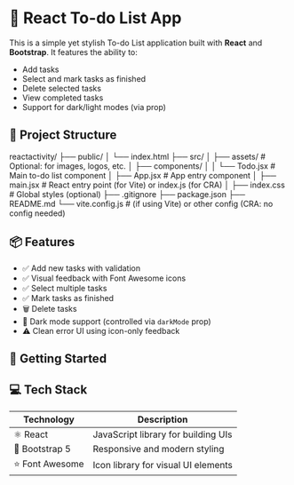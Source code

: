 # 📝 React To-do List App

This is a simple yet stylish To-do List application built with **React** and **Bootstrap**. It features the ability to:

- Add tasks
- Select and mark tasks as finished
- Delete selected tasks
- View completed tasks
- Support for dark/light modes (via prop)

## 📁 Project Structure
reactactivity/
├── public/
│ └── index.html
├── src/
│ ├── assets/ # Optional: for images, logos, etc.
│ ├── components/
│ │ └── Todo.jsx # Main to-do list component
│ ├── App.jsx # App entry component
│ ├── main.jsx # React entry point (for Vite) or index.js (for CRA)
│ ├── index.css # Global styles (optional)
├── .gitignore
├── package.json
├── README.md
└── vite.config.js # (if using Vite) or other config (CRA: no config needed)

## 📦 Features

- ✅ Add new tasks with validation
- ✅ Visual feedback with Font Awesome icons
- ✅ Select multiple tasks
- ✅ Mark tasks as finished
- 🗑️ Delete tasks
- 🌙 Dark mode support (controlled via `darkMode` prop)
- ⚠️ Clean error UI using icon-only feedback

## 🚀 Getting Started

## 💻 Tech Stack

| Technology    | Description                          |
|---------------|--------------------------------------|
| ⚛️ React       | JavaScript library for building UIs  |
| 🎨 Bootstrap 5 | Responsive and modern styling       |
| ⭐ Font Awesome| Icon library for visual UI elements |